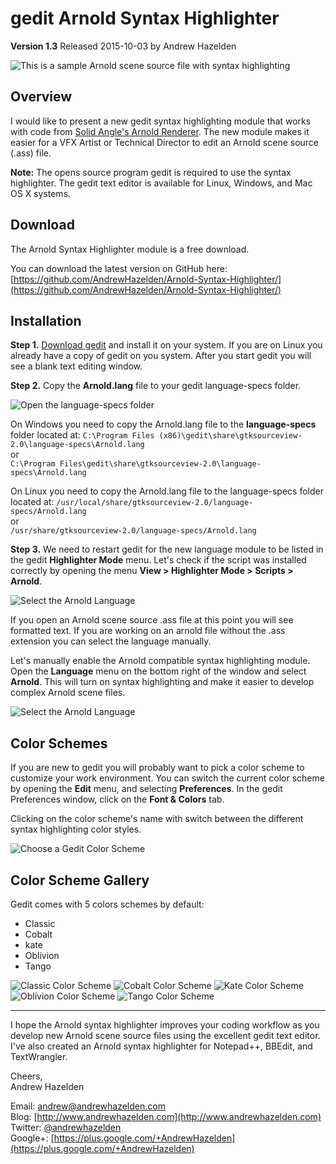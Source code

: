 # gedit Arnold Syntax Highlighter  #
**Version 1.3** Released 2015-10-03
by Andrew Hazelden

![This is a sample Arnold scene source file with syntax highlighting](screenshots/gedit-arnold-highlighter.png)

## Overview ##
I would like to present a new gedit syntax highlighting module that works with code from [Solid Angle's Arnold Renderer](http://www.solidangle.com/). The new module makes it easier for a VFX Artist or Technical Director to edit an Arnold scene source (.ass) file.

**Note:** The opens source program gedit is required to use the syntax highlighter. The gedit text editor is available for Linux, Windows, and Mac OS X systems.

## Download ##

The Arnold Syntax Highlighter module is a free download.

You can download the latest version on GitHub here:   
[https://github.com/AndrewHazelden/Arnold-Syntax-Highlighter/](https://github.com/AndrewHazelden/Arnold-Syntax-Highlighter/)

## Installation ##

**Step 1.**  [Download gedit](https://projects.gnome.org/gedit/) and install it on your system. If you are on Linux you already have a copy of gedit on you system. After you start gedit you will see a blank text editing window.


**Step 2.**  Copy the **Arnold.lang** file to your gedit language-specs folder.

![Open the language-specs folder](screenshots/gedit-arnold-folder.png)

On Windows you need to copy the Arnold.lang file to the **language-specs** folder located at:
    `C:\Program Files (x86)\gedit\share\gtksourceview-2.0\language-specs\Arnold.lang`  
or  
    `C:\Program Files\gedit\share\gtksourceview-2.0\language-specs\Arnold.lang`  
  
On Linux you need to copy the Arnold.lang file to the language-specs folder located at:
     `/usr/local/share/gtksourceview-2.0/language-specs/Arnold.lang`  
or  
     `/usr/share/gtksourceview-2.0/language-specs/Arnold.lang`  

     
**Step 3.**  We need to restart gedit for the new language module to be listed in the gedit **Highlighter Mode** menu. Let's check if the script was installed correctly by opening the menu **View > Highlighter Mode > Scripts > Arnold**.

![Select the Arnold Language](screenshots/gedit-arnold-highlight-mode.png)

If you open an Arnold scene source .ass file at this point you will see formatted text. If you are working on an arnold file without the .ass extension you can select the language manually.


Let's manually enable the Arnold compatible syntax highlighting module. Open the **Language** menu on the bottom right of the window and select **Arnold**. This will turn on syntax highlighting and make it easier to develop complex Arnold scene files.
 
![Select the Arnold Language](screenshots/gedit-arnold-languages-menu.png)

## Color Schemes ##
If you are new to gedit you will probably want to pick a color scheme to customize your work environment. You can switch the current color scheme by opening the **Edit** menu, and selecting **Preferences**. In the gedit Preferences window, click on the **Font & Colors** tab.

Clicking on the color scheme's name with switch between the different syntax highlighting color styles.

![Choose a Gedit Color Scheme](screenshots/gedit-color-schemes.png)

## Color Scheme Gallery ##

Gedit comes with 5 colors schemes by default:  

- Classic
- Cobalt
- kate
- Oblivion
- Tango

![Classic Color Scheme](screenshots/gedit-classic.png)
![Cobalt Color Scheme](screenshots/gedit-cobalt.png)
![Kate Color Scheme](screenshots/gedit-kate.png)
![Oblivion Color Scheme](screenshots/gedit-oblivion.png)
![Tango Color Scheme](screenshots/gedit-tango.png)

* * *

I hope the Arnold syntax highlighter improves your coding workflow as you develop new Arnold scene source files using the excellent gedit text editor. I've also created an Arnold syntax highlighter for Notepad++, BBEdit, and TextWrangler.

Cheers,    
Andrew Hazelden

Email: [andrew@andrewhazelden.com](mailto:andrew@andrewhazelden.com)   
Blog: [http://www.andrewhazelden.com](http://www.andrewhazelden.com)  
Twitter: [@andrewhazelden](https://twitter.com/andrewhazelden)  
Google+: [https://plus.google.com/+AndrewHazelden](https://plus.google.com/+AndrewHazelden)
